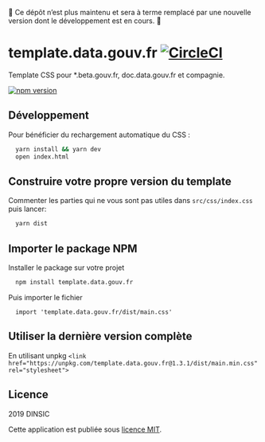 🚧 Ce dépôt n’est plus maintenu et sera à terme remplacé par une nouvelle version dont le développement est en cours. 🚧


# template.data.gouv.fr [![CircleCI](https://circleci.com/gh/etalab/template.data.gouv.fr.svg?style=svg)](https://circleci.com/gh/etalab/template.data.gouv.fr)

Template CSS pour *.beta.gouv.fr, doc.data.gouv.fr et compagnie.

[![npm version](https://badgen.net/npm/v/template.data.gouv.fr)](https://www.npmjs.com/package/template.data.gouv.fr)

## Développement

Pour bénéficier du rechargement automatique du CSS :

```bash
  yarn install && yarn dev
  open index.html
```

## Construire votre propre version du template

Commenter les parties qui ne vous sont pas utiles dans `src/css/index.css` puis lancer:
```bash
  yarn dist
```

## Importer le package NPM

Installer le package sur votre projet
```bash
  npm install template.data.gouv.fr
```

Puis importer le fichier
```
  import 'template.data.gouv.fr/dist/main.css'
```

## Utiliser la dernière version complète

En utilisant unpkg `<link href="https://unpkg.com/template.data.gouv.fr@1.3.1/dist/main.min.css" rel="stylesheet">`
## Licence

2019 DINSIC

Cette application est publiée sous [licence MIT](LICENSE).
